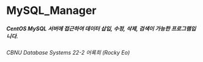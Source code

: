 # MySQL_Manager
##### CentOS MySQL 서버에 접근하여 데이터 삽입, 수정, 삭제, 검색이 가능한 프로그램입니다.

###### CBNU Database Systems 22-2 어록희 (Rocky Eo)

